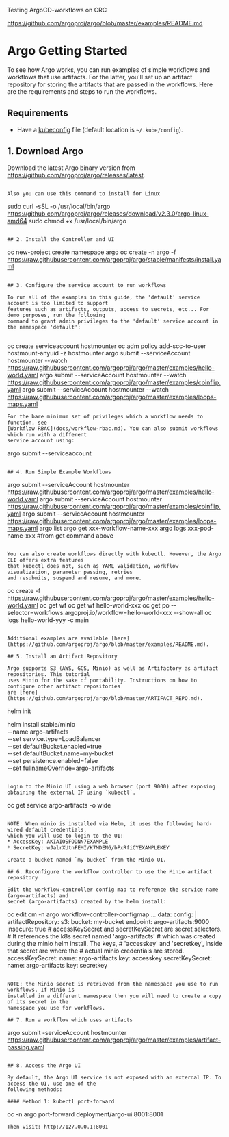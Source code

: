 

Testing ArgoCD-workflows on CRC

https://github.com/argoproj/argo/blob/master/examples/README.md


# Argo Getting Started

To see how Argo works, you can run examples of simple workflows and workflows that use artifacts.
For the latter, you'll set up an artifact repository for storing the artifacts that are passed in
the workflows. Here are the requirements and steps to run the workflows.

## Requirements
* Have a [kubeconfig](https://kubernetes.io/docs/tasks/access-application-cluster/configure-access-multiple-clusters/) file (default location is `~/.kube/config`).

## 1. Download Argo

Download the latest Argo binary version from https://github.com/argoproj/argo/releases/latest.
```

Also you can use this command to install for Linux 

```
sudo curl -sSL -o /usr/local/bin/argo https://github.com/argoproj/argo/releases/download/v2.3.0/argo-linux-amd64
sudo chmod +x /usr/local/bin/argo
```

## 2. Install the Controller and UI
```
oc new-project create namespace argo
oc create  -n argo -f https://raw.githubusercontent.com/argoproj/argo/stable/manifests/install.yaml
```

## 3. Configure the service account to run workflows

To run all of the examples in this guide, the 'default' service account is too limited to support
features such as artifacts, outputs, access to secrets, etc... For demo purposes, run the following
command to grant admin privileges to the 'default' service account in the namespace 'default':


```
oc create serviceaccount hostmounter
oc adm policy add-scc-to-user hostmount-anyuid -z hostmounter
argo submit --serviceAccount hostmounter --watch https://raw.githubusercontent.com/argoproj/argo/master/examples/hello-world.yaml
argo submit --serviceAccount hostmounter --watch https://raw.githubusercontent.com/argoproj/argo/master/examples/coinflip.yaml
argo submit --serviceAccount hostmounter --watch https://raw.githubusercontent.com/argoproj/argo/master/examples/loops-maps.yaml
```
For the bare minimum set of privileges which a workflow needs to function, see
[Workflow RBAC](docs/workflow-rbac.md). You can also submit workflows which run with a different
service account using:
```
argo submit --serviceaccount <name>
```

## 4. Run Simple Example Workflows
```
argo submit --serviceAccount hostmounter  https://raw.githubusercontent.com/argoproj/argo/master/examples/hello-world.yaml
argo submit --serviceAccount hostmounter  https://raw.githubusercontent.com/argoproj/argo/master/examples/coinflip.yaml
argo submit --serviceAccount hostmounter  https://raw.githubusercontent.com/argoproj/argo/master/examples/loops-maps.yaml
argo list
argo get xxx-workflow-name-xxx
argo logs xxx-pod-name-xxx #from get command above
```

You can also create workflows directly with kubectl. However, the Argo CLI offers extra features
that kubectl does not, such as YAML validation, workflow visualization, parameter passing, retries
and resubmits, suspend and resume, and more.

```
oc create -f https://raw.githubusercontent.com/argoproj/argo/master/examples/hello-world.yaml
oc get wf
oc  get wf hello-world-xxx
oc get po --selector=workflows.argoproj.io/workflow=hello-world-xxx --show-all
oc logs hello-world-yyy -c main
```

Additional examples are available [here](https://github.com/argoproj/argo/blob/master/examples/README.md).

## 5. Install an Artifact Repository

Argo supports S3 (AWS, GCS, Minio) as well as Artifactory as artifact repositories. This tutorial
uses Minio for the sake of portability. Instructions on how to configure other artifact repositories
are [here](https://github.com/argoproj/argo/blob/master/ARTIFACT_REPO.md).
```

helm init

helm install stable/minio \
  --name argo-artifacts \
  --set service.type=LoadBalancer \
  --set defaultBucket.enabled=true \
  --set defaultBucket.name=my-bucket \
  --set persistence.enabled=false \
  --set fullnameOverride=argo-artifacts
```

Login to the Minio UI using a web browser (port 9000) after exposing obtaining the external IP using `kubectl`.
```
oc get service argo-artifacts -o wide
```

NOTE: When minio is installed via Helm, it uses the following hard-wired default credentials,
which you will use to login to the UI:
* AccessKey: AKIAIOSFODNN7EXAMPLE
* SecretKey: wJalrXUtnFEMI/K7MDENG/bPxRfiCYEXAMPLEKEY

Create a bucket named `my-bucket` from the Minio UI.

## 6. Reconfigure the workflow controller to use the Minio artifact repository

Edit the workflow-controller config map to reference the service name (argo-artifacts) and
secret (argo-artifacts) created by the helm install:
```
oc edit cm -n argo workflow-controller-configmap
...
data:
  config: |
    artifactRepository:
      s3:
        bucket: my-bucket
        endpoint: argo-artifacts:9000
        insecure: true
        # accessKeySecret and secretKeySecret are secret selectors.
        # It references the k8s secret named 'argo-artifacts'
        # which was created during the minio helm install. The keys,
        # 'accesskey' and 'secretkey', inside that secret are where the
        # actual minio credentials are stored.
        accessKeySecret:
          name: argo-artifacts
          key: accesskey
        secretKeySecret:
          name: argo-artifacts
          key: secretkey
```

NOTE: the Minio secret is retrieved from the namespace you use to run workflows. If Minio is
installed in a different namespace then you will need to create a copy of its secret in the
namespace you use for workflows.

## 7. Run a workflow which uses artifacts
```
argo submit -serviceAccount hostmounter https://raw.githubusercontent.com/argoproj/argo/master/examples/artifact-passing.yaml
```

## 8. Access the Argo UI

By default, the Argo UI service is not exposed with an external IP. To access the UI, use one of the
following methods:

#### Method 1: kubectl port-forward
```
oc -n argo port-forward deployment/argo-ui 8001:8001
```
Then visit: http://127.0.0.1:8001


